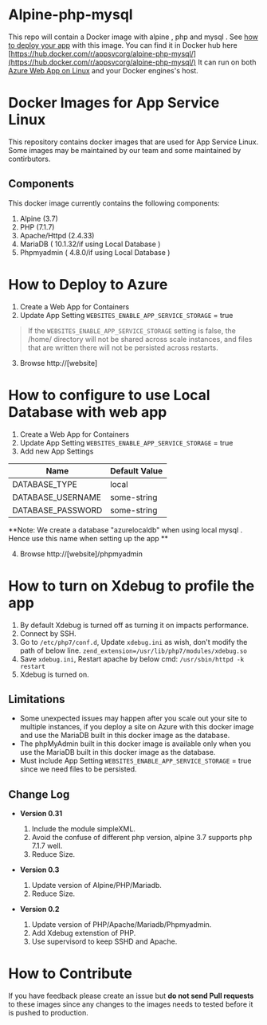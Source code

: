 # Alpine-php-mysql
This repo will contain a Docker image with alpine  , php and mysql .
See [how to deploy your app](https://docs.microsoft.com/en-us/azure/app-service/containers/quickstart-php) with this image. 
You can find it in Docker hub here [https://hub.docker.com/r/appsvcorg/alpine-php-mysql/](https://hub.docker.com/r/appsvcorg/alpine-php-mysql/)
It can run on both [Azure Web App on Linux](https://docs.microsoft.com/en-us/azure/app-service-web/app-service-linux-intro) and your Docker engines's host.

# Docker Images for App Service Linux
This repository contains docker images that are used for App Service Linux. Some images may be maintained by our team and some maintained by contirbutors.

## Components
This docker image currently contains the following components:

1. Alpine (3.7)
2. PHP (7.1.7)
3. Apache/Httpd (2.4.33)
4. MariaDB ( 10.1.32/if using Local Database )
5. Phpmyadmin ( 4.8.0/if using Local Database )

# How to Deploy to Azure
1. Create a Web App for Containers
2. Update App Setting ```WEBSITES_ENABLE_APP_SERVICE_STORAGE``` = true
>If the ```WEBSITES_ENABLE_APP_SERVICE_STORAGE``` setting is false, the /home/ directory will not be shared across scale instances, and files that are written there will not be persisted across restarts.
3. Browse http://[website]

# How to configure to use Local Database with web app
1. Create a Web App for Containers
2. Update App Setting ```WEBSITES_ENABLE_APP_SERVICE_STORAGE``` = true
3. Add new App Settings

Name | Default Value
---- | -------------
DATABASE_TYPE | local
DATABASE_USERNAME | some-string
DATABASE_PASSWORD | some-string
**Note: We create a database "azurelocaldb" when using local mysql . Hence use this name when setting up the app **

4. Browse http://[website]/phpmyadmin

# How to turn on Xdebug to profile the app
1. By default Xdebug is turned off as turning it on impacts performance.
2. Connect by SSH.
3. Go to ```/etc/php7/conf.d```,  Update ```xdebug.ini``` as wish, don't modify the path of below line.
```zend_extension=/usr/lib/php7/modules/xdebug.so```
4. Save ```xdebug.ini```, Restart apache by below cmd:
```/usr/sbin/httpd -k restart```
5. Xdebug is turned on.

## Limitations
- Some unexpected issues may happen after you scale out your site to multiple instances, if you deploy a site on Azure with this docker image and use the MariaDB built in this docker image as the database.
- The phpMyAdmin built in this docker image is available only when you use the MariaDB built in this docker image as the database.
- Must include  App Setting ```WEBSITES_ENABLE_APP_SERVICE_STORAGE``` = true  since we need files to be persisted.

## Change Log
- **Version 0.31**
  1. Include the module simpleXML.
  2. Avoid the confuse of different php version, alpine 3.7 supports php 7.1.7 well.
  3. Reduce Size.

- **Version 0.3**
  1. Update version of Alpine/PHP/Mariadb.
  2. Reduce Size.

- **Version 0.2**
  1. Update version of PHP/Apache/Mariadb/Phpmyadmin.
  2. Add Xdebug extenstion of PHP.
  3. Use supervisord to keep SSHD and Apache.

# How to Contribute
If you have feedback please create an issue but **do not send Pull requests** to these images since any changes to the images needs to tested before it is pushed to production.
